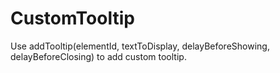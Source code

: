 # CustomTooltip

Use addTooltip(elementId, textToDisplay, delayBeforeShowing, delayBeforeClosing) to add custom tooltip.
